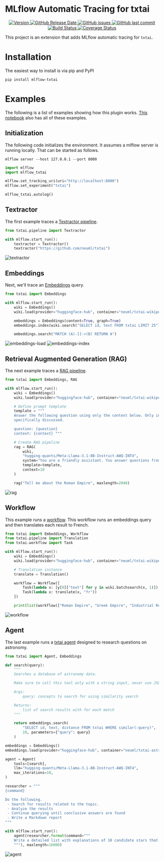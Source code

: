 # MLflow Automatic Tracing for txtai

<p align="center">
    <a href="https://github.com/neuml/mlflow-txtai/releases">
        <img src="https://img.shields.io/github/release/neuml/mlflow-txtai.svg?style=flat&color=success" alt="Version"/>
    </a>
    <a href="https://github.com/neuml/mlflow-txtai/releases">
        <img src="https://img.shields.io/github/release-date/neuml/mlflow-txtai.svg?style=flat&color=blue" alt="GitHub Release Date"/>
    </a>
    <a href="https://github.com/neuml/mlflow-txtai/issues">
        <img src="https://img.shields.io/github/issues/neuml/mlflow-txtai.svg?style=flat&color=success" alt="GitHub issues"/>
    </a>
    <a href="https://github.com/neuml/mlflow-txtai">
        <img src="https://img.shields.io/github/last-commit/neuml/mlflow-txtai.svg?style=flat&color=blue" alt="GitHub last commit"/>
    </a>
    <a href="https://github.com/neuml/mlflow-txtai/actions?query=workflow%3Abuild">
        <img src="https://github.com/neuml/mlflow-txtai/workflows/build/badge.svg" alt="Build Status"/>
    </a>
    <a href="https://coveralls.io/github/neuml/mlflow-txtai?branch=master">
        <img src="https://img.shields.io/coverallsCoverage/github/neuml/mlflow-txtai" alt="Coverage Status">
    </a>
</p>

This project is an extension that adds MLflow automatic tracing for `txtai`. 

# Installation

The easiest way to install is via pip and PyPI

```
pip install mlflow-txtai
```

# Examples

The following is a list of examples showing how this plugin works. [This notebook](https://github.com/neuml/mlflow-txtai/blob/master/examples/01_MLflow_tracing.ipynb) also has all of these examples.

## Initialization

The following code initializes the environment. It assumes a mlflow server is running locally. That can be started as follows.

```
mlflow server --host 127.0.0.1 --port 8000
```

```python
import mlflow
import mlflow_txtai

mlflow.set_tracking_uri(uri="http://localhost:8000")
mlflow.set_experiment("txtai")

mlflow_txtai.autolog()
```

## Textractor

The first example traces a [Textractor pipeline](https://neuml.github.io/txtai/pipeline/data/textractor/).

```python
from txtai.pipeline import Textractor

with mlflow.start_run():
    textractor = Textractor()
    textractor("https://github.com/neuml/txtai")
```

![textractor](https://raw.githubusercontent.com/neuml/mlflow-txtai/master/images/textractor.png)

## Embeddings

Next, we'll trace an [Embeddings](https://neuml.github.io/txtai/embeddings/) query.

```python
from txtai import Embeddings

with mlflow.start_run():
    wiki = Embeddings()
    wiki.load(provider="huggingface-hub", container="neuml/txtai-wikipedia-slim")

    embeddings = Embeddings(content=True, graph=True)
    embeddings.index(wiki.search("SELECT id, text FROM txtai LIMIT 25"))

    embeddings.search("MATCH (A)-[]->(B) RETURN A")
```

![embeddings-load](https://raw.githubusercontent.com/neuml/mlflow-txtai/master/images/embeddings-load.png)
![embeddings-index](https://raw.githubusercontent.com/neuml/mlflow-txtai/master/images/embeddings-index.png)

## Retrieval Augmented Generation (RAG)

The next example traces a [RAG pipeline](https://neuml.github.io/txtai/pipeline/text/rag/).

```python
from txtai import Embeddings, RAG

with mlflow.start_run():
    wiki = Embeddings()
    wiki.load(provider="huggingface-hub", container="neuml/txtai-wikipedia-slim")

    # Define prompt template
    template = """
    Answer the following question using only the context below. Only include information
    specifically discussed.

    question: {question}
    context: {context} """

    # Create RAG pipeline
    rag = RAG(
        wiki,
        "hugging-quants/Meta-Llama-3.1-8B-Instruct-AWQ-INT4",
        system="You are a friendly assistant. You answer questions from users.",
        template=template,
        context=10
    )

    rag("Tell me about the Roman Empire", maxlength=2048)
```

![rag](https://raw.githubusercontent.com/neuml/mlflow-txtai/master/images/rag.png)

## Workflow

This example runs a [workflow](https://neuml.github.io/txtai/workflow/). This workflow runs an embeddings query and then translates each result to French. 

```python
from txtai import Embeddings, Workflow
from txtai.pipeline import Translation
from txtai.workflow import Task

with mlflow.start_run():
    wiki = Embeddings()
    wiki.load(provider="huggingface-hub", container="neuml/txtai-wikipedia-slim")

    # Translation instance
    translate = Translation()

    workflow = Workflow([
        Task(lambda x: [y[0]["text"] for y in wiki.batchsearch(x, 1)]),
        Task(lambda x: translate(x, "fr"))
    ])

    print(list(workflow(["Roman Empire", "Greek Empire", "Industrial Revolution"])))
```

![workflow](https://raw.githubusercontent.com/neuml/mlflow-txtai/master/images/workflow.png)

## Agent

The last example runs a [txtai agent](https://neuml.github.io/txtai/agent/) designed to research questions on astronomy.

```python
from txtai import Agent, Embeddings

def search(query):
    """
    Searches a database of astronomy data.

    Make sure to call this tool only with a string input, never use JSON.    

    Args:
        query: concepts to search for using similarity search

    Returns:
        list of search results with for each match
    """

    return embeddings.search(
        "SELECT id, text, distance FROM txtai WHERE similar(:query)",
        10, parameters={"query": query}
    )

embeddings = Embeddings()
embeddings.load(provider="huggingface-hub", container="neuml/txtai-astronomy")

agent = Agent(
    tools=[search],
    llm="hugging-quants/Meta-Llama-3.1-8B-Instruct-AWQ-INT4",
    max_iterations=10,
)

researcher = """
{command}

Do the following.
 - Search for results related to the topic.
 - Analyze the results
 - Continue querying until conclusive answers are found
 - Write a Markdown report
"""

with mlflow.start_run():
    agent(researcher.format(command="""
    Write a detailed list with explanations of 10 candidate stars that could potentially be habitable to life.
    """), maxlength=16000)
```

![agent](https://raw.githubusercontent.com/neuml/mlflow-txtai/master/images/agent.png)

